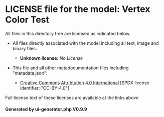 # LICENSE file for the model: Vertex Color Test

All files in this directory tree are licensed as indicated below.

* All files directly associated with the model including all text, image and binary files:

  * **Unknown license:** _No License_

* This file and all other metadocumentation files including "metadata.json":

  * [Creative Commons Attribtution 4.0 International]("https://creativecommons.org/licenses/by-nd/4.0/legalcode") [SPDX license identifier: "CC-BY-4.0"]

Full license text of these licenses are available at the links above

#### Generated by ui-generator.php V0.9.9